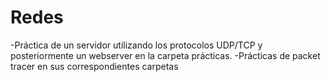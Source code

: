 # Redes
-Práctica de un servidor utilizando los protocolos UDP/TCP y posteriormente un webserver en la carpeta prácticas.
-Prácticas de packet tracer en sus correspondientes carpetas
